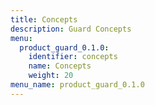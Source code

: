 ```yaml
---
title: Concepts
description: Guard Concepts
menu:
  product_guard_0.1.0:
    identifier: concepts
    name: Concepts
    weight: 20
menu_name: product_guard_0.1.0
---
```



